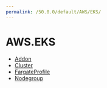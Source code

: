 ```yaml
---
permalink: /50.0.0/default/AWS/EKS/
---
```


# AWS.EKS



* [Addon](Addon.md)
* [Cluster](Cluster.md)
* [FargateProfile](FargateProfile.md)
* [Nodegroup](Nodegroup.md)